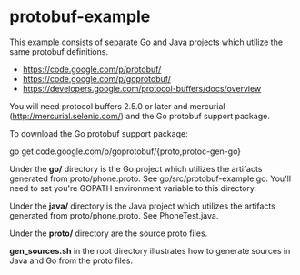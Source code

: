 protobuf-example
================

This example consists of separate Go and Java projects which utilize the same protobuf definitions.

* https://code.google.com/p/protobuf/
* https://code.google.com/p/goprotobuf/
* https://developers.google.com/protocol-buffers/docs/overview

You will need protocol buffers 2.5.0 or later and mercurial (http://mercurial.selenic.com/) and the Go protobuf support package.

To download the Go protobuf support package:

go get code.google.com/p/goprotobuf/{proto,protoc-gen-go}


Under the **go/** directory is the Go project which utilizes the artifacts generated from proto/phone.proto. See go/src/protobuf-example.go. You'll need to set you're GOPATH environment variable to this directory.

Under the **java/** directory is the Java project which utilizes the artifacts generated from proto/phone.proto. See PhoneTest.java.

Under the **proto/** directory are the source proto files.

**gen_sources.sh** in the root directory illustrates how to generate sources in Java and Go from the proto files.



